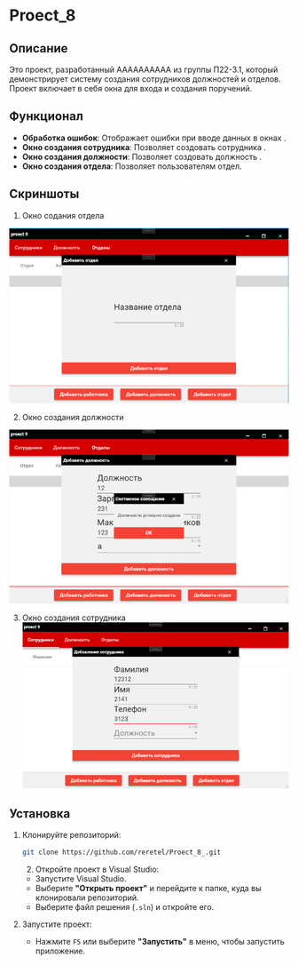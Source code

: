 # Proect_8

## Описание

Это проект, разработанный АААААААААА из группы П22-3.1, который демонстрирует систему создания сотрудников должностей и отделов. Проект включает в себя окна для входа и создания поручений.

## Функционал


- **Обработка ошибок**: Отображает ошибки при вводе данных в окнах .
- **Окно создания сотрудника**: Позволяет создовать сотрудника .
- **Окно создания должности**: Позволяет создовать должность .
- **Окно создания отдела**: Позволяет пользователям отдел.

## Скриншоты

   1. Окно содания отдела
   
   ![](https://github.com/Sarc-Kil/Proect_8/blob/master/screnchot/Снимок8.1.PNG)
   
   
   2. Окно создания должности
   
   ![](https://github.com/Sarc-Kil/Proect_8/blob/master/screnchot/Снимок8.2.PNG)

   3. Окно создания сотрудника
      ![](https://github.com/Sarc-Kil/Proect_8/blob/master/screnchot/Снимок8.3.PNG)
   
 
## Установка

1. Клонируйте репозиторий:
   ```bash
   git clone https://github.com/reretel/Proect_8_.git
    ```
   2. Откройте проект в Visual Studio:
   - Запустите Visual Studio.
   - Выберите **"Открыть проект"** и перейдите к папке, куда вы клонировали репозиторий.
   - Выберите файл решения (`.sln`) и откройте его.

3. Запустите проект:
   - Нажмите `F5` или выберите **"Запустить"** в меню, чтобы запустить приложение.
